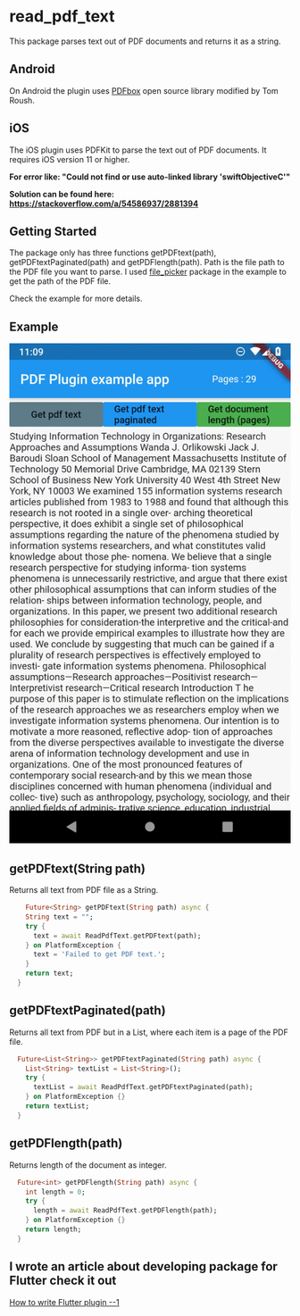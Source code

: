 # read_pdf_text

This package parses text out of PDF documents and returns it as a string. 

## Android
On Android the plugin uses [PDFbox](https://github.com/TomRoush/PdfBox-Android) open source library modified by Tom Roush.

## iOS
The iOS plugin uses PDFKit to parse the text out of PDF documents. It requires iOS version 11 or higher.

**For error like: "Could not find or use auto-linked library 'swiftObjectiveC'"**

**Solution can be found here: https://stackoverflow.com/a/54586937/2881394**

## Getting Started

The package only has three functions getPDFtext(path), getPDFtextPaginated(path) and getPDFlength(path).
Path is the file path to the PDF file you want to parse. I used [file_picker](https://pub.dev/packages/file_picker) package in the example to get the path of the PDF file.

Check the example for more details.

## Example

![read_pdf_text.gif](read_pdf_text.gif)

## getPDFtext(String path) 
Returns all text from PDF file as a String.
```dart
    Future<String> getPDFtext(String path) async {
    String text = "";
    try {
      text = await ReadPdfText.getPDFtext(path);
    } on PlatformException {
      text = 'Failed to get PDF text.';
    }
    return text;
  }
```

## getPDFtextPaginated(path) 
Returns all text from PDF but in a List<String>, where each item is a page of the PDF file.
```dart
  Future<List<String>> getPDFtextPaginated(String path) async {
    List<String> textList = List<String>();
    try {
      textList = await ReadPdfText.getPDFtextPaginated(path);
    } on PlatformException {}
    return textList;
  }
```

## getPDFlength(path) 
Returns length of the document as integer.
```dart
  Future<int> getPDFlength(String path) async {
    int length = 0;
    try {
      length = await ReadPdfText.getPDFlength(path);
    } on PlatformException {}
    return length;
  }
```

## I wrote an article about developing package for Flutter check it out
  [How to write Flutter plugin --1](https://medium.com/@kristian.tuusjarvi/writing-flutter-plugin-package-1-5b5bfafce60f?sk=3e36226a62e7584c83b50663497cac68)
  
